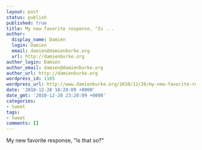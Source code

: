 ```yaml
---
layout: post
status: publish
published: true
title: My new favorite response, "Is ...
author:
  display_name: Damien
  login: Damien
  email: damien@damienburke.org
  url: http://damienburke.org
author_login: Damien
author_email: damien@damienburke.org
author_url: http://damienburke.org
wordpress_id: 1185
wordpress_url: http://www.damienburke.org/2010/12/28/my-new-favorite-response-is/
date: '2010-12-28 18:20:09 +0000'
date_gmt: '2010-12-28 23:20:09 +0000'
categories:
- tweet
tags:
- tweet
comments: []
---
```

<p>My new favorite response, "Is that so?"</p>
